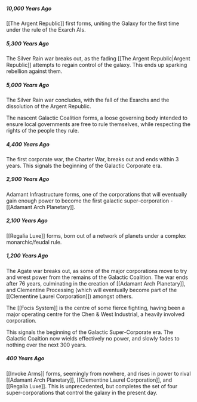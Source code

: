 ##### 10,000 Years Ago
[[The Argent Republic]] first forms, uniting the Galaxy for the first time under the rule of the Exarch AIs.

##### 5,300 Years Ago
The Silver Rain war breaks out, as the fading [[The Argent Republic|Argent Republic]] attempts to regain control of the galaxy. This ends up sparking rebellion against them.

##### 5,000 Years Ago
The Silver Rain war concludes, with the fall of the Exarchs and the dissolution of the Argent Republic.

The nascent Galactic Coalition forms, a loose governing body intended to ensure local governments are free to rule themselves, while respecting the rights of the people they rule.

##### 4,400 Years Ago
The first corporate war, the Charter War, breaks out and ends within 3 years. This signals the beginning of the Galactic Corporate era.

##### 2,900 Years Ago
Adamant Infrastructure forms, one of the corporations that will eventually gain enough power to become the first galactic super-corporation - [[Adamant Arch Planetary]].

##### 2,100 Years Ago
[[Regalia Luxe]] forms, born out of a network of planets under a complex monarchic/feudal rule.

##### 1,200 Years Ago
The Agate war breaks out, as some of the major corporations move to try and wrest power from the remains of the Galactic Coalition. The war ends after 76 years, culminating in the creation of [[Adamant Arch Planetary]], and Clementine Processing (which will eventually become part of the [[Clementine Laurel Corporation]]) amongst others.

The [[Focis System]] is the centre of some fierce fighting, having been a major operating centre for the Chen & West Industrial, a heavily involved corporation.

This signals the beginning of the Galactic Super-Corporate era. The Galactic Coaltion now wields effectively no power, and slowly fades to nothing over the next 300 years.

##### 400 Years Ago
[[Invoke Arms]] forms, seemingly from nowhere, and rises in power to rival [[Adamant Arch Planetary]], [[Clementine Laurel Corporation]], and [[Regalia Luxe]]. This is unprecedented, but completes the set of four super-corporations that control the galaxy in the present day.